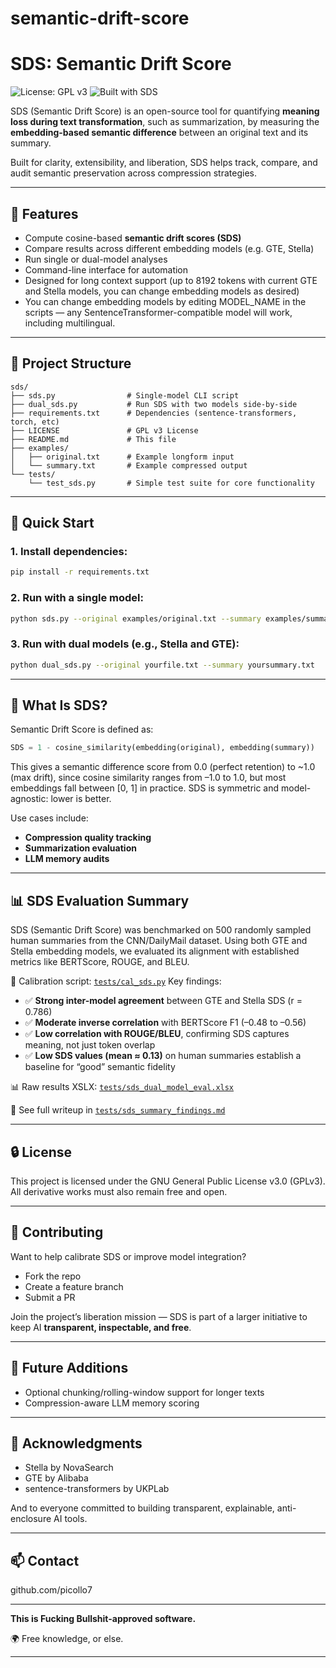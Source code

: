 # semantic-drift-score
# SDS: Semantic Drift Score
![License: GPL v3](https://img.shields.io/badge/License-GPLv3-blue.svg)
![Built with SDS](https://img.shields.io/badge/Built%20With-Semantic%20Drift%20Score-ff69b4)


SDS (Semantic Drift Score) is an open-source tool for quantifying **meaning loss during text transformation**, such as summarization, by measuring the **embedding-based semantic difference** between an original text and its summary.

Built for clarity, extensibility, and liberation, SDS helps track, compare, and audit semantic preservation across compression strategies.

---

## 🔧 Features
- Compute cosine-based **semantic drift scores (SDS)**
- Compare results across different embedding models (e.g. GTE, Stella)
- Run single or dual-model analyses
- Command-line interface for automation
- Designed for long context support (up to 8192 tokens with current GTE and Stella models, you can change embedding models as desired)
- You can change embedding models by editing MODEL_NAME in the scripts — any SentenceTransformer-compatible model will work, including multilingual.

---

## 📁 Project Structure

```text
sds/
├── sds.py                # Single-model CLI script
├── dual_sds.py           # Run SDS with two models side-by-side
├── requirements.txt      # Dependencies (sentence-transformers, torch, etc)
├── LICENSE               # GPL v3 License
├── README.md             # This file
├── examples/
│   ├── original.txt      # Example longform input
│   └── summary.txt       # Example compressed output
└── tests/
    └── test_sds.py       # Simple test suite for core functionality
```

---

## 🚀 Quick Start

### 1. Install dependencies:
```bash
pip install -r requirements.txt
```

### 2. Run with a single model:
```bash
python sds.py --original examples/original.txt --summary examples/summary.txt
```

### 3. Run with dual models (e.g., Stella and GTE):
```bash
python dual_sds.py --original yourfile.txt --summary yoursummary.txt
```

---

## 📐 What Is SDS?

Semantic Drift Score is defined as:

```python
SDS = 1 - cosine_similarity(embedding(original), embedding(summary))
```

This gives a semantic difference score from 0.0 (perfect retention) to ~1.0 (max drift), since cosine similarity ranges from –1.0 to 1.0, but most embeddings fall between [0, 1] in practice. SDS is symmetric and model-agnostic: lower is better.

Use cases include:
- **Compression quality tracking**
- **Summarization evaluation**
- **LLM memory audits**

---

## 📊 SDS Evaluation Summary

SDS (Semantic Drift Score) was benchmarked on 500 randomly sampled human summaries from the CNN/DailyMail dataset. Using both GTE and Stella embedding models, we evaluated its alignment with established metrics like BERTScore, ROUGE, and BLEU.

🧪 Calibration script: [`tests/cal_sds.py`](tests/cal_sds.py)
Key findings:
- ✅ **Strong inter-model agreement** between GTE and Stella SDS (r = 0.786)
- ✅ **Moderate inverse correlation** with BERTScore F1 (–0.48 to –0.56)
- ✅ **Low correlation with ROUGE/BLEU**, confirming SDS captures meaning, not just token overlap
- ✅ **Low SDS values (mean ≈ 0.13)** on human summaries establish a baseline for “good” semantic fidelity

📊 Raw results XSLX: [`tests/sds_dual_model_eval.xlsx`](tests/sds_dual_model_eval.xlsx)

📄 See full writeup in [`tests/sds_summary_findings.md`](tests/sds_summary_findings.md)

---

## 🔒 License

This project is licensed under the GNU General Public License v3.0 (GPLv3). 
All derivative works must also remain free and open.

---

## 🌱 Contributing

Want to help calibrate SDS or improve model integration?
- Fork the repo
- Create a feature branch
- Submit a PR

Join the project’s liberation mission — SDS is part of a larger initiative to keep AI **transparent, inspectable, and free**.

---

## 🧪 Future Additions
- Optional chunking/rolling-window support for longer texts
- Compression-aware LLM memory scoring

---

## 🙏 Acknowledgments
- Stella by NovaSearch
- GTE by Alibaba
- sentence-transformers by UKPLab

And to everyone committed to building transparent, explainable, anti-enclosure AI tools.

---

## 📫 Contact
github.com/picollo7

---

**This is Fucking Bullshit-approved software.**

🌍 Free knowledge, or else.

---
